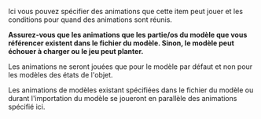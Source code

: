 Ici vous pouvez spécifier des animations que cette item peut jouer et les conditions pour quand des animations sont réunis.

**Assurez-vous que les animations que les partie/os du modèle que vous référencer existent dans le fichier du modèle. Sinon, le modèle peut échouer à charger ou le jeu peut planter.**

Les animations ne seront jouées que pour le modèle par défaut et non pour les modèles des états de l'objet.

Les animations de modèles existant spécifiées dans le fichier du modèle ou durant l'importation du modèle se joueront en parallèle des animations spécifié ici.